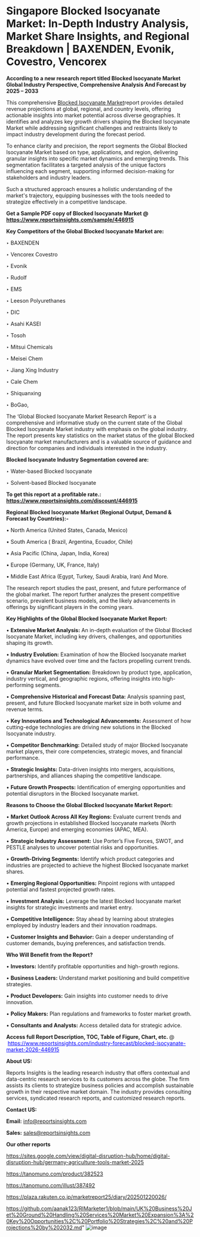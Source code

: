 # Singapore Blocked Isocyanate Market: In-Depth Industry Analysis, Market Share Insights, and Regional Breakdown | BAXENDEN, Evonik, Covestro, Vencorex

<strong>According to a new research report titled Blocked Isocyanate Market Global Industry Perspective, Comprehensive Analysis And Forecast by 2025 – 2033</strong>

This comprehensive <a href=https://www.reportsinsights.com/sample/446915>Blocked Isocyanate Market</a>report provides detailed revenue projections at global, regional, and country levels, offering actionable insights into market potential across diverse geographies. It identifies and analyzes key growth drivers shaping the Blocked Isocyanate Market while addressing significant challenges and restraints likely to impact industry development during the forecast period.

To enhance clarity and precision, the report segments the Global Blocked Isocyanate Market based on type, applications, and region, delivering granular insights into specific market dynamics and emerging trends. This segmentation facilitates a targeted analysis of the unique factors influencing each segment, supporting informed decision-making for stakeholders and industry leaders.

Such a structured approach ensures a holistic understanding of the market's trajectory, equipping businesses with the tools needed to strategize effectively in a competitive landscape.

<strong>Get a Sample PDF copy of Blocked Isocyanate Market </strong><strong>@<a href=https://www.reportsinsights.com/sample/446915 style=color:#0000ff;> https://www.reportsinsights.com/sample/446915</a></strong></font>

<strong>Key Competitors of the Global Blocked Isocyanate Market are:</strong>

‣ BAXENDEN

‣ Vencorex Covestro

‣ Evonik

‣ Rudolf

‣ EMS

‣ Leeson Polyurethanes

‣ DIC

‣ Asahi KASEI

‣ Tosoh

‣ Mitsui Chemicals

‣ Meisei Chem

‣ Jiang Xing Industry

‣ Cale Chem

‣ Shiquanxing

‣ BoGao,

The ‘Global Blocked Isocyanate Market Research Report’ is a comprehensive and informative study on the current state of the Global Blocked Isocyanate Market industry with emphasis on the global industry. The report presents key statistics on the market status of the global Blocked Isocyanate market manufacturers and is a valuable source of guidance and direction for companies and individuals interested in the industry.

<strong>Blocked Isocyanate Industry Segmentation covered are:</strong>

‣ Water-based Blocked Isocyanate

‣ Solvent-based Blocked Isocyanate

<strong>To get this report at a profitable rate.: <a href=https://www.reportsinsights.com/discount/446915 style=color:#0000ff;>https://www.reportsinsights.com/discount/446915</a></strong></font>

<strong>Regional Blocked Isocyanate Market (Regional Output, Demand &amp; Forecast by Countries):-</strong>

• North America (United States, Canada, Mexico)

• South America ( Brazil, Argentina, Ecuador, Chile)

• Asia Pacific (China, Japan, India, Korea)

• Europe (Germany, UK, France, Italy)

• Middle East Africa (Egypt, Turkey, Saudi Arabia, Iran) And More.

The research report studies the past, present, and future performance of the global market. The report further analyzes the present competitive scenario, prevalent business models, and the likely advancements in offerings by significant players in the coming years.

<strong>Key Highlights of the Global Blocked Isocyanate Market Report:</strong>

• <strong>Extensive Market Analysis:</strong> An in-depth evaluation of the Global Blocked Isocyanate Market, including key drivers, challenges, and opportunities shaping its growth.

• <strong>Industry Evolution:</strong> Examination of how the Blocked Isocyanate market dynamics have evolved over time and the factors propelling current trends.

• <strong>Granular Market Segmentation:</strong> Breakdown by product type, application, industry vertical, and geographic regions, offering insights into high-performing segments.

• <strong>Comprehensive Historical and Forecast Data:</strong> Analysis spanning past, present, and future Blocked Isocyanate market size in both volume and revenue terms.

• <strong>Key Innovations and Technological Advancements:</strong> Assessment of how cutting-edge technologies are driving new solutions in the Blocked Isocyanate industry.

• <strong>Competitor Benchmarking:</strong> Detailed study of major Blocked Isocyanate market players, their core competencies, strategic moves, and financial performance.

• <strong>Strategic Insights:</strong> Data-driven insights into mergers, acquisitions, partnerships, and alliances shaping the competitive landscape.

• <strong>Future Growth Prospects:</strong> Identification of emerging opportunities and potential disruptors in the Blocked Isocyanate market.

<strong>Reasons to Choose the Global Blocked Isocyanate Market Report:</strong>

• <strong>Market Outlook Across All Key Regions:</strong> Evaluate current trends and growth projections in established Blocked Isocyanate markets (North America, Europe) and emerging economies (APAC, MEA).

• <strong>Strategic Industry Assessment:</strong> Use Porter’s Five Forces, SWOT, and PESTLE analyses to uncover potential risks and opportunities.

• <strong>Growth-Driving Segments:</strong> Identify which product categories and industries are projected to achieve the highest Blocked Isocyanate market shares.

• <strong>Emerging Regional Opportunities:</strong> Pinpoint regions with untapped potential and fastest projected growth rates.

• <strong>Investment Analysis:</strong> Leverage the latest Blocked Isocyanate market insights for strategic investments and market entry.

• <strong>Competitive Intelligence:</strong> Stay ahead by learning about strategies employed by industry leaders and their innovation roadmaps.

• <strong>Customer Insights and Behavior:</strong> Gain a deeper understanding of customer demands, buying preferences, and satisfaction trends.

<strong>Who Will Benefit from the Report?</strong>

• <strong>Investors:</strong> Identify profitable opportunities and high-growth regions.

• <strong>Business Leaders:</strong> Understand market positioning and build competitive strategies.

• <strong>Product Developers:</strong> Gain insights into customer needs to drive innovation.

• <strong>Policy Makers:</strong> Plan regulations and frameworks to foster market growth.

• <strong>Consultants and Analysts:</strong> Access detailed data for strategic advice.
</ul>
<strong>Access full Report Description, TOC, Table of Figure, Chart, etc. </strong>@  <a href=https://www.reportsinsights.com/industry-forecast/blocked-isocyanate-market-2026-446915 style=color:#0000ff;>https://www.reportsinsights.com/industry-forecast/blocked-isocyanate-market-2026-446915</a></font>

<strong><strong>About US</strong>:</strong>

Reports Insights is the leading research industry that offers contextual and data-centric research services to its customers across the globe. The firm assists its clients to strategize business policies and accomplish sustainable growth in their respective market domain. The industry provides consulting services, syndicated research reports, and customized research reports.

<strong>Contact US:</strong>

<p class=""""><b>Email:</b> <a href=mailto:info@reportsinsights.com>info@reportsinsights.com</a></p>
<p class=""""><b>Sales:</b> <a href=mailto:sales@reportsinsights.com>sales@reportsinsights.com</a></p>

<strong>Our other reports</strong>

<a href=https://sites.google.com/view/digital-disruption-hub/home/digital-disruption-hub/germany-agriculture-tools-market-2025>https://sites.google.com/view/digital-disruption-hub/home/digital-disruption-hub/germany-agriculture-tools-market-2025</a>

<a href=https://tanomuno.com/product/382523>https://tanomuno.com/product/382523</a>

<a href=https://tanomuno.com/illust/387492>https://tanomuno.com/illust/387492</a>

<a href=https://plaza.rakuten.co.jp/marketreport25/diary/202501220026/>https://plaza.rakuten.co.jp/marketreport25/diary/202501220026/</a>

<a href=https://github.com/aanak123/RIMarketer1/blob/main/UK%20Business%20Jet%20Ground%20Handling%20Services%20Market%20Expansion%3A%20Key%20Opportunities%2C%20Portfolio%20Strategies%2C%20and%20Projections%20by%202032.md>https://github.com/aanak123/RIMarketer1/blob/main/UK%20Business%20Jet%20Ground%20Handling%20Services%20Market%20Expansion%3A%20Key%20Opportunities%2C%20Portfolio%20Strategies%2C%20and%20Projections%20by%202032.md</a>"
![image](https://github.com/user-attachments/assets/ef242cc8-d5e4-4c20-8130-0a6e565cc968)
